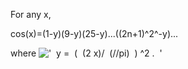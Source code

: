 For any x,

cos(x)=(1-y)(9-y)(25-y)...((2n+1)^2^-y)...

where
!['  y =  (  (2 x)/  (//pi)  ) \^2 .  '](../dictionary/equation_images/3894.1..png)
